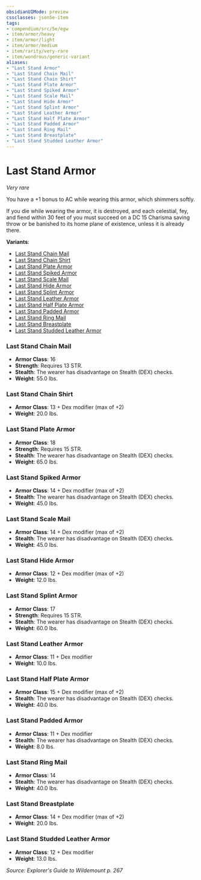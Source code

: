 ```yaml
---
obsidianUIMode: preview
cssclasses: json5e-item
tags:
- compendium/src/5e/egw
- item/armor/heavy
- item/armor/light
- item/armor/medium
- item/rarity/very-rare
- item/wondrous/generic-variant
aliases: 
- "Last Stand Armor"
- "Last Stand Chain Mail"
- "Last Stand Chain Shirt"
- "Last Stand Plate Armor"
- "Last Stand Spiked Armor"
- "Last Stand Scale Mail"
- "Last Stand Hide Armor"
- "Last Stand Splint Armor"
- "Last Stand Leather Armor"
- "Last Stand Half Plate Armor"
- "Last Stand Padded Armor"
- "Last Stand Ring Mail"
- "Last Stand Breastplate"
- "Last Stand Studded Leather Armor"
---
```

# Last Stand Armor
*Very rare*  


You have a +1 bonus to AC while wearing this armor, which shimmers softly.

If you die while wearing the armor, it is destroyed, and each celestial, fey, and fiend within 30 feet of you must succeed on a DC 15 Charisma saving throw or be banished to its home plane of existence, unless it is already there.

**Variants**:
- [Last Stand Chain Mail](#Last%20Stand%20Chain%20Mail)
- [Last Stand Chain Shirt](#Last%20Stand%20Chain%20Shirt)
- [Last Stand Plate Armor](#Last%20Stand%20Plate%20Armor)
- [Last Stand Spiked Armor](#Last%20Stand%20Spiked%20Armor)
- [Last Stand Scale Mail](#Last%20Stand%20Scale%20Mail)
- [Last Stand Hide Armor](#Last%20Stand%20Hide%20Armor)
- [Last Stand Splint Armor](#Last%20Stand%20Splint%20Armor)
- [Last Stand Leather Armor](#Last%20Stand%20Leather%20Armor)
- [Last Stand Half Plate Armor](#Last%20Stand%20Half%20Plate%20Armor)
- [Last Stand Padded Armor](#Last%20Stand%20Padded%20Armor)
- [Last Stand Ring Mail](#Last%20Stand%20Ring%20Mail)
- [Last Stand Breastplate](#Last%20Stand%20Breastplate)
- [Last Stand Studded Leather Armor](#Last%20Stand%20Studded%20Leather%20Armor)

### Last Stand Chain Mail

- **Armor Class**: 16
- **Strength**: Requires 13 STR.
- **Stealth**: The wearer has disadvantage on Stealth (DEX) checks.
- **Weight**: 55.0 lbs.

### Last Stand Chain Shirt

- **Armor Class**: 13 + Dex modifier (max of +2)
- **Weight**: 20.0 lbs.

### Last Stand Plate Armor

- **Armor Class**: 18
- **Strength**: Requires 15 STR.
- **Stealth**: The wearer has disadvantage on Stealth (DEX) checks.
- **Weight**: 65.0 lbs.

### Last Stand Spiked Armor

- **Armor Class**: 14 + Dex modifier (max of +2)
- **Stealth**: The wearer has disadvantage on Stealth (DEX) checks.
- **Weight**: 45.0 lbs.

### Last Stand Scale Mail

- **Armor Class**: 14 + Dex modifier (max of +2)
- **Stealth**: The wearer has disadvantage on Stealth (DEX) checks.
- **Weight**: 45.0 lbs.

### Last Stand Hide Armor

- **Armor Class**: 12 + Dex modifier (max of +2)
- **Weight**: 12.0 lbs.

### Last Stand Splint Armor

- **Armor Class**: 17
- **Strength**: Requires 15 STR.
- **Stealth**: The wearer has disadvantage on Stealth (DEX) checks.
- **Weight**: 60.0 lbs.

### Last Stand Leather Armor

- **Armor Class**: 11 + Dex modifier
- **Weight**: 10.0 lbs.

### Last Stand Half Plate Armor

- **Armor Class**: 15 + Dex modifier (max of +2)
- **Stealth**: The wearer has disadvantage on Stealth (DEX) checks.
- **Weight**: 40.0 lbs.

### Last Stand Padded Armor

- **Armor Class**: 11 + Dex modifier
- **Stealth**: The wearer has disadvantage on Stealth (DEX) checks.
- **Weight**: 8.0 lbs.

### Last Stand Ring Mail

- **Armor Class**: 14
- **Stealth**: The wearer has disadvantage on Stealth (DEX) checks.
- **Weight**: 40.0 lbs.

### Last Stand Breastplate

- **Armor Class**: 14 + Dex modifier (max of +2)
- **Weight**: 20.0 lbs.

### Last Stand Studded Leather Armor

- **Armor Class**: 12 + Dex modifier
- **Weight**: 13.0 lbs.


*Source: Explorer's Guide to Wildemount p. 267*